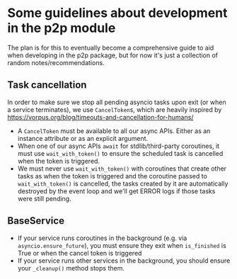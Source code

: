 # Some guidelines about development in the p2p module

The plan is for this to eventually become a comprehensive guide to aid when developing in the p2p
package, but for now it's just a collection of random notes/recommendations.


## Task cancellation

In order to make sure we stop all pending asyncio tasks upon exit (or when a service terminates),
we use `CancelToken`s, which are heavily inspired by https://vorpus.org/blog/timeouts-and-cancellation-for-humans/

- A `CancelToken` must be available to all our async APIs. Either as an instance attribute or as an explicit argument.
- When one of our async APIs `await` for stdlib/third-party coroutines, it must use `wait_with_token()` to ensure the scheduled task is cancelled when the token is triggered.
- We must never use `wait_with_token()` with coroutines that create other tasks as when the token is triggered and the coroutine passed to `wait_with_token()` is cancelled, the tasks created by it are automatically destroyed by the event loop and we'll get ERROR logs if those tasks were still pending.


## BaseService

- If your service runs coroutines in the background (e.g. via `asyncio.ensure_future`), you must
  ensure they exit when `is_finished` is True or when the cancel token is triggered
- If your service runs other services in the background, you should ensure your `_cleanup()` method stops them.
